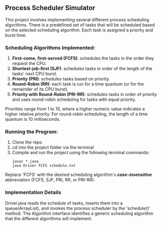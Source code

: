 Process Scheduler Simulator
---------------------------

This project involves implementing several different process scheduling algorithms. There is a predefined set of tasks that will be scheduled based on the selected scheduling algorithm. Each task is assigned a priority and burst time.

### Scheduling Algorithms Implemented:  
1. **First-come, first-served (FCFS)**: schedules the tasks in the order they request the CPU.
2. **Shortest-job-first (SJF)**: schedules tasks in order of the length of the tasks' next CPU burst.
3. **Priority (PRI)**: schedules tasks based on priority.
4. **Round-Robin (RR)**: each task is run for a time quantum (or for the remainder of its CPU burst).
5. **Priority with Round-Robin (PRI-RR)**: schedules tasks in order of priority and uses round-robin scheduling for tasks with equal priority.

Priorities range from 1 to 10, where a higher numeric value indicates a higher relative priority. For round-robin scheduling, the length of a time quantum is 10 milliseconds.

### Running the Program:
1. Clone the repo
2. cd into the project folder via the terminal
3. Compile and run the project using the following terminal commands:
   ```
   javac *.java
   java Driver FCFS schedule.txt
   ```

Replace 'FCFS' with the desired scheduling algorithm's ***case-insensitive*** abbreviation (FCFS, SJF, PRI, RR, or PRI-RR).

### Implementation Details
Driver.java reads the schedule of tasks, inserts them into a queue(ArrayList), and invokes the process scheduler by the 'schedule()' method. The Algorithm interface identifies a generic scheduling algorithm that the different algorithms will implement. 
